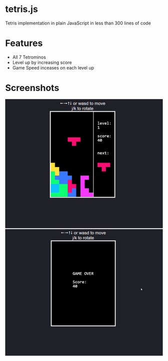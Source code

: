# tetris.js
Tetris implementation in plain JavaScript in less than 300 lines of code

# Features
- All 7 Tetrominos
- Level up by increasing score
- Game Speed inceases on each level up

# Screenshots
![Alt text](/doc/shot-01.png?raw=true)
![Alt text](/doc/shot-02.png?raw=true)
